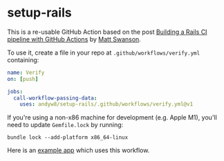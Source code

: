 # setup-rails

This is a re-usable GitHub Action based on the post [Building a Rails CI pipeline with GitHub Actions](https://boringrails.com/articles/building-a-rails-ci-pipeline-with-github-actions/) by [Matt Swanson](https://github.com/swanson).

To use it, create a file in your repo at `.github/workflows/verify.yml`
containing:

```yaml
name: Verify
on: [push]

jobs:
  call-workflow-passing-data:
    uses: andyw8/setup-rails/.github/workflows/verify.yml@v1
```


If you're using a non-x86 machine for development (e.g. Apple M1), you'll need to update `Gemfile.lock` by running:

```
bundle lock --add-platform x86_64-linux
```

Here is an [example app](https://github.com/andyw8/setup-rails-example-app/blob/main/.github/workflows/verify.yaml) which uses this workflow.
